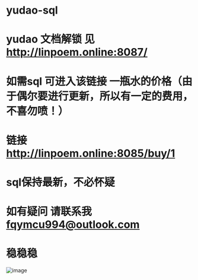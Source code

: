 # yudao-sql
# yudao 文档解锁 见 http://linpoem.online:8087/
# 如需sql 可进入该链接  一瓶水的价格（由于偶尔要进行更新，所以有一定的费用，不喜勿喷！）
# 链接 http://linpoem.online:8085/buy/1
# sql保持最新，不必怀疑
# 如有疑问 请联系我 fqymcu994@outlook.com
# 稳稳稳

![image](https://github.com/user-attachments/assets/b278f4b1-1e7b-4165-b725-78d67c5adc8b)




